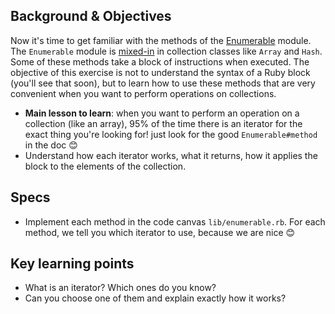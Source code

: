 ## Background & Objectives

Now it's time to get familiar with the methods of the [Enumerable](http://ruby-doc.org/core/Enumerable.html) module. The `Enumerable` module is [mixed-in](https://ruby-doc.com/docs/ProgrammingRuby/html/tut_modules.html) in collection classes like `Array` and `Hash`. Some of these methods take a block of instructions when executed. The objective of this exercise is not to understand the syntax of a Ruby block (you'll see that soon), but to learn how to use these methods that are very convenient when you want to perform operations on collections.

- **Main lesson to learn**: when you want to perform an operation on a collection (like an array), 95% of the time there is an iterator for the exact thing you're looking for! just look for the good `Enumerable#method` in the doc 😊
- Understand how each iterator works, what it returns, how it applies the block to the elements of the collection.

## Specs

- Implement each method in the code canvas `lib/enumerable.rb`. For each method, we tell you which iterator to use, because we are nice 😊

## Key learning points

- What is an iterator? Which ones do you know?
- Can you choose one of them and explain exactly how it works?
